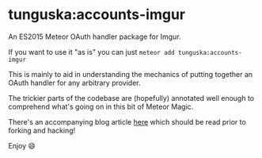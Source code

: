 # tunguska:accounts-imgur

An ES2015 Meteor OAuth handler package for Imgur.

If you want to use it "as is" you can just `meteor add tunguska:accounts-imgur`

This is mainly to aid in understanding the mechanics of putting together an OAuth handler for any arbitrary provider.

The trickier parts of the codebase are (hopefully) annotated well enough to comprehend what's going on in this bit of Meteor Magic.

There's an accompanying blog article [here]() which should be read prior to forking and hacking!

Enjoy :smile:

